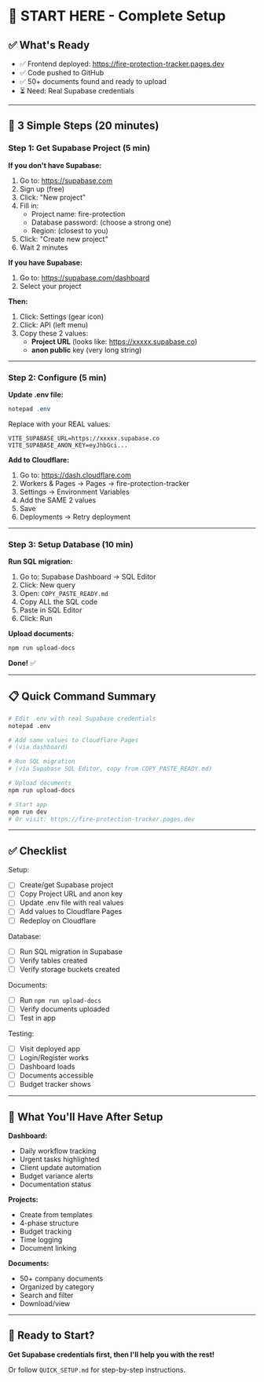 # 🚀 START HERE - Complete Setup

## ✅ What's Ready

- ✅ Frontend deployed: https://fire-protection-tracker.pages.dev
- ✅ Code pushed to GitHub
- ✅ 50+ documents found and ready to upload
- ⏳ Need: Real Supabase credentials

---

## 🎯 3 Simple Steps (20 minutes)

### **Step 1: Get Supabase Project** (5 min)

**If you don't have Supabase:**
1. Go to: https://supabase.com
2. Sign up (free)
3. Click: "New project"
4. Fill in:
   - Project name: fire-protection
   - Database password: (choose a strong one)
   - Region: (closest to you)
5. Click: "Create new project"
6. Wait 2 minutes

**If you have Supabase:**
1. Go to: https://supabase.com/dashboard
2. Select your project

**Then:**
1. Click: Settings (gear icon)
2. Click: API (left menu)
3. Copy these 2 values:
   - **Project URL** (looks like: https://xxxxx.supabase.co)
   - **anon public** key (very long string)

---

### **Step 2: Configure** (5 min)

**Update .env file:**
```powershell
notepad .env
```

Replace with your REAL values:
```
VITE_SUPABASE_URL=https://xxxxx.supabase.co
VITE_SUPABASE_ANON_KEY=eyJhbGci...
```

**Add to Cloudflare:**
1. Go to: https://dash.cloudflare.com
2. Workers & Pages → Pages → fire-protection-tracker
3. Settings → Environment Variables
4. Add the SAME 2 values
5. Save
6. Deployments → Retry deployment

---

### **Step 3: Setup Database** (10 min)

**Run SQL migration:**
1. Go to: Supabase Dashboard → SQL Editor
2. Click: New query
3. Open: `COPY_PASTE_READY.md`
4. Copy ALL the SQL code
5. Paste in SQL Editor
6. Click: Run

**Upload documents:**
```bash
npm run upload-docs
```

**Done!** ✅

---

## 📋 Quick Command Summary

```bash
# Edit .env with real Supabase credentials
notepad .env

# Add same values to Cloudflare Pages
# (via dashboard)

# Run SQL migration
# (via Supabase SQL Editor, copy from COPY_PASTE_READY.md)

# Upload documents
npm run upload-docs

# Start app
npm run dev
# Or visit: https://fire-protection-tracker.pages.dev
```

---

## ✅ Checklist

Setup:
- [ ] Create/get Supabase project
- [ ] Copy Project URL and anon key
- [ ] Update .env file with real values
- [ ] Add values to Cloudflare Pages
- [ ] Redeploy on Cloudflare

Database:
- [ ] Run SQL migration in Supabase
- [ ] Verify tables created
- [ ] Verify storage buckets created

Documents:
- [ ] Run `npm run upload-docs`
- [ ] Verify documents uploaded
- [ ] Test in app

Testing:
- [ ] Visit deployed app
- [ ] Login/Register works
- [ ] Dashboard loads
- [ ] Documents accessible
- [ ] Budget tracker shows

---

## 🎯 What You'll Have After Setup

**Dashboard:**
- Daily workflow tracking
- Urgent tasks highlighted
- Client update automation
- Budget variance alerts
- Documentation status

**Projects:**
- Create from templates
- 4-phase structure
- Budget tracking
- Time logging
- Document linking

**Documents:**
- 50+ company documents
- Organized by category
- Search and filter
- Download/view

---

## 🚀 Ready to Start?

**Get Supabase credentials first, then I'll help you with the rest!**

Or follow `QUICK_SETUP.md` for step-by-step instructions.

